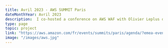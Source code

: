 ```yaml
---
title: Avril 2023 - AWS SUMMIT Paris
dateMonthYear: Avril 2023
description:  I co-hosted a conference on AWS WAF with Olivier Leplus during Paris AWS SUMMIT.
type: page
topic: project
link: "https://aws.amazon.com/fr/events/summits/paris/agenda/?emea-event-agenda-card.sort-by=item.additionalFields.title&emea-event-agenda-card.sort-order=asc&awsf.emea-event-agenda-level=*all&awsf.emea-event-agenda-role=*all&awsf.emea-event-agenda-category=*all&awsf.emea-event-agenda-aws-industry=*all&emea-event-agenda-card.q=COM201&emea-event-agenda-card.q_operator=AND#Catalogue_des_sessions" 
image: "/images/aws.jpg"
---
```



